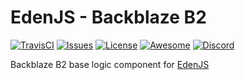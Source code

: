 # EdenJS - Backblaze B2
[![TravisCI](https://travis-ci.com/eden-js/b2.svg?branch=master)](https://travis-ci.com/eden-js/b2)
[![Issues](https://img.shields.io/github/issues/eden-js/b2.svg)](https://github.com/eden-js/b2/issues)
[![License](https://img.shields.io/badge/license-MIT-blue.svg)](https://github.com/eden-js/b2)
[![Awesome](https://img.shields.io/badge/awesome-true-green.svg)](https://github.com/eden-js/b2)
[![Discord](https://img.shields.io/discord/583845970433933312.svg)](https://discord.gg/5u3f3up)

Backblaze B2 base logic component for [EdenJS](https://github.com/edenjs-cli)
